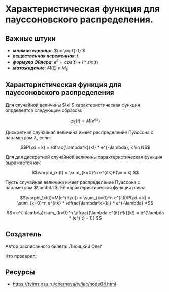 # Характеристическая функция для пауссоновского распределения.

## Важные штуки

- ***мнимая единица***:  $i = \sqrt{-1} $
- ***вещественная переменная***:  t 
-  ***формула Эйлера***:  $e^{it} = cos(t) + i*sin(t)$ 
- ***матожидание***: $M(\xi)$  и $M_\xi$


## Характеристическая функция для пауссоновского распределения
Для случайной величины  $\xi $ характеристическая функция опрделеятся следующим образом:
 
$$\varphi_\xi(t) = M(e^{it \xi})$$

Дискретная случайная величина имеет распределение Пуассона с параметром λ, если:

$$P(\xi = k) = \dfrac{\lambda^k}{k!} * e^{-\lambda}, k \in N$$

Для для дискретной случайной величины характеристическая функция выражается как

$$\varphi_\xi(t) = \sum_{k=0}^n e^{itk}P(\xi = k) $$


Пусть случайная величина  имеет распределение Пуассона с параметром  $\lambda $. Её характеристическая функция равна

$$\varphi_\xi(t)=М(e^{it\xi}) = \sum_{k=0}^n e^{itk}P(\xi = k) = \sum_{k=0}^n e^{itk} * \dfrac{\lambda^k}{k!} * e^{-\lambda} =$$

$$= e^{-\lambda}\sum_{k=0}^n \dfrac{(\lambda e^{it})^k}{k!} = e^{\lambda * (e^{it} - 1)} $$


## Создатель

Автор расписанного билета: Лисицкий Олег

Кто проверил:


## Ресурсы 
- https://tvims.nsu.ru/chernova/tv/lec/node64.html
